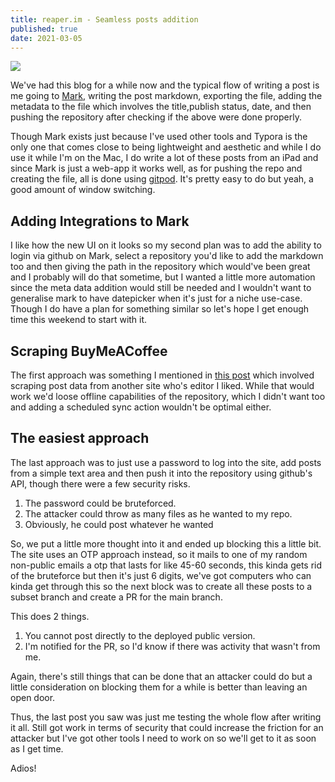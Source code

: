 ```yaml
---  
title: reaper.im - Seamless posts addition  
published: true  
date: 2021-03-05  
---
```



![](/assets/new-post-reaper.png)

We've had this blog for a while now and the typical flow of writing a post is me going to [Mark](https://mark.reaper.im), writing the post markdown, exporting the file, adding the metadata to the file which involves the title,publish status, date, and then pushing the repository after checking if the above were done properly. 

Though Mark exists just because I've used other tools and Typora is the only one that comes close to being lightweight and aesthetic and while I do use it while I'm on the Mac, I do write a lot of these posts from an iPad and since Mark is just a web-app it works well, as for pushing the repo and creating the file, all is done using [gitpod](http://gitpod.io). It's pretty easy to do but yeah, a good amount of window switching.

## Adding Integrations to Mark 
I like how the new UI on it looks so my second plan was to add the ability to login via github on Mark, select a repository you'd like to add the markdown too and then giving the path in the repository which would've been great and I probably will do that sometime, but I wanted a little more automation since the meta data addition would still be needed and I wouldn't want to generalise mark to have datepicker when it's just for a niche use-case. Though I do have a plan for something similar so let's hope I get enough time this weekend to start with it.

## Scraping BuyMeACoffee
The first approach was something I mentioned in [this post](https://reaper.im/blog/2021-02-22-Go-Lang-and-Web-Scraping) which involved scraping post data from another site who's editor I liked. While that would work we'd loose offline capabilities of the repository, which I didn't want too and adding a scheduled sync action wouldn't be optimal either. 

## The easiest approach
The last approach was to just use a password to log into the site, add posts from a simple text area and then push it into the repository using github's API, though there were a few security risks. 
1. The password could be bruteforced.
2. The attacker could throw as many files as he wanted to my repo. 
3. Obviously, he could post whatever he wanted

So, we put a little more thought into it and ended up blocking this a little bit. The site uses an OTP approach instead, so it mails to one of my random non-public emails a otp that lasts for like 45-60 seconds, this kinda gets rid of the bruteforce but then it's just 6 digits, we've got computers who can kinda get through this so the next block was to create all these posts to a subset branch and 
create a PR for the main branch. 

This does 2 things. 
1. You cannot post directly to the deployed public version.
2. I'm notified for the PR, so I'd know if there was activity that wasn't from me.

Again, there's still things that can be done that an attacker could do but a little consideration on blocking them for a while is better than leaving an open door. 

Thus, the last post you saw was just me testing the whole flow after writing it all. Still got work in terms of security that could increase the friction for an attacker but I've got other tools I need to work on so we'll get to it as soon as I get time. 

Adios!
          